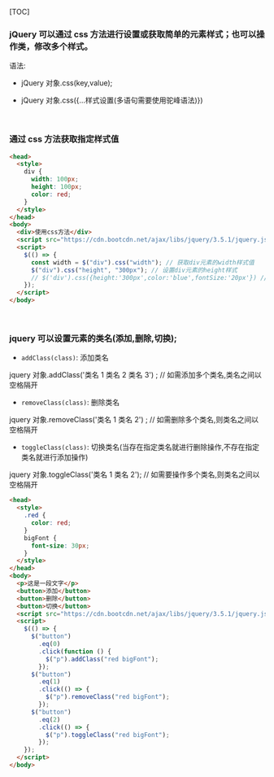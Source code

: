 [TOC]

### jQuery 可以通过 css 方法进行设置或获取简单的元素样式；也可以操作类，修改多个样式。

语法:

- jQuery 对象.css(key,value);

- jQuery 对象.css({...样式设置(多语句需要使用驼峰语法)})

&nbsp;

### 通过 css 方法获取指定样式值

```html
<head>
  <style>
    div {
      width: 100px;
      height: 100px;
      color: red;
    }
  </style>
</head>
<body>
  <div>使用css方法</div>
  <script src="https://cdn.bootcdn.net/ajax/libs/jquery/3.5.1/jquery.js"></script>
  <script>
    $(() => {
      const width = $("div").css("width"); // 获取div元素的width样式值
      $("div").css("height", "300px"); // 设置div元素的height样式
      // $('div').css({height:'300px',color:'blue',fontSize:'20px'}) // 设置div元素的样式
    });
  </script>
</body>
```

&nbsp;

### jquery 可以设置元素的类名(添加,删除,切换);

- `addClass(class)`: 添加类名

jquery 对象.addClass('类名 1 类名 2 类名 3') ; // 如需添加多个类名,类名之间以空格隔开

- `removeClass(class)`: 删除类名

jquery 对象.removeClass('类名 1 类名 2') ; // 如需删除多个类名,则类名之间以空格隔开

- `toggleClass(class)`: 切换类名(当存在指定类名就进行删除操作,不存在指定类名就进行添加操作)

jquery 对象.toggleClass('类名 1 类名 2'); // 如需要操作多个类名,则类名之间以空格隔开

```html
<head>
  <style>
    .red {
      color: red;
    }
    bigFont {
      font-size: 30px;
    }
  </style>
</head>
<body>
  <p>这是一段文字</p>
  <button>添加</button>
  <button>删除</button>
  <button>切换</button>
  <script src="https://cdn.bootcdn.net/ajax/libs/jquery/3.5.1/jquery.js"></script>
  <script>
    $(() => {
      $("button")
        .eq(0)
        .click(function () {
          $("p").addClass("red bigFont");
        });
      $("button")
        .eq(1)
        .click(() => {
          $("p").removeClass("red bigFont");
        });
      $("button")
        .eq(2)
        .click(() => {
          $("p").toggleClass("red bigFont");
        });
    });
  </script>
</body>
```
